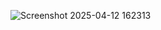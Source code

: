 ![Screenshot 2025-04-12 162313](https://github.com/user-attachments/assets/a597f413-bb8a-4d8b-9eab-5d5a18bfb72c)
